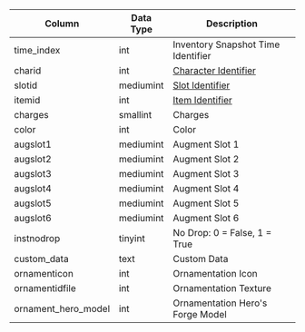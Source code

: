 | Column              | Data Type | Description                                                                             |
| ------------------- | --------- | --------------------------------------------------------------------------------------- |
| time_index          | int       | Inventory Snapshot Time Identifier                                                      |
| charid              | int       | [Character Identifier](character_data.md)                                               |
| slotid              | mediumint | [Slot Identifier](https://eqemu.gitbook.io/server/categories/inventory/inventory-slots) |
| itemid              | int       | [Item Identifier](items.md)                                                             |
| charges             | smallint  | Charges                                                                                 |
| color               | int       | Color                                                                                   |
| augslot1            | mediumint | Augment Slot 1                                                                          |
| augslot2            | mediumint | Augment Slot 2                                                                          |
| augslot3            | mediumint | Augment Slot 3                                                                          |
| augslot4            | mediumint | Augment Slot 4                                                                          |
| augslot5            | mediumint | Augment Slot 5                                                                          |
| augslot6            | mediumint | Augment Slot 6                                                                          |
| instnodrop          | tinyint   | No Drop: 0 = False, 1 = True                                                            |
| custom_data         | text      | Custom Data                                                                             |
| ornamenticon        | int       | Ornamentation Icon                                                                      |
| ornamentidfile      | int       | Ornamentation Texture                                                                   |
| ornament_hero_model | int       | Ornamentation Hero's Forge Model                                                        |